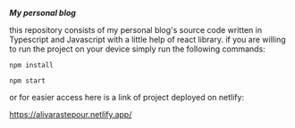 ***My personal blog***

this repository consists of my personal blog's source code written in Typescript and Javascript with a little help of react library.
if you are willing to run the project on your device simply run the following commands:
```
npm install
```
```
npm start
```
or for easier access here is a link of project deployed on netlify:

https://alivarastepour.netlify.app/
